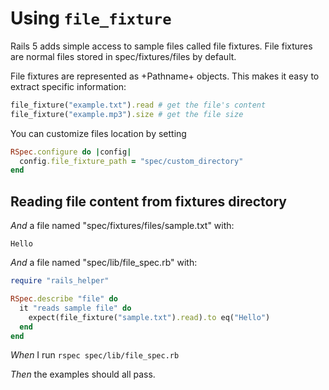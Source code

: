 # Using `file_fixture`

Rails 5 adds simple access to sample files called file fixtures.
  File fixtures are normal files stored in spec/fixtures/files by default.

  File fixtures are represented as +Pathname+ objects.
  This makes it easy to extract specific information:

  ```ruby
  file_fixture("example.txt").read # get the file's content
  file_fixture("example.mp3").size # get the file size
  ```

  You can customize files location by setting
  ```ruby
  RSpec.configure do |config|
    config.file_fixture_path = "spec/custom_directory"
  end
  ```

## Reading file content from fixtures directory

_And_ a file named "spec/fixtures/files/sample.txt" with:

```
Hello
```

_And_ a file named "spec/lib/file_spec.rb" with:

```ruby
require "rails_helper"

RSpec.describe "file" do
  it "reads sample file" do
    expect(file_fixture("sample.txt").read).to eq("Hello")
  end
end
```

_When_ I run `rspec spec/lib/file_spec.rb`

_Then_ the examples should all pass.
